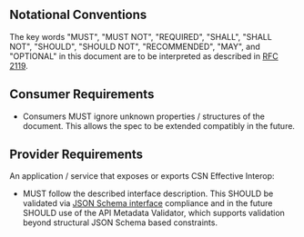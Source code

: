 ## Notational Conventions

The key words "MUST", "MUST NOT", "REQUIRED", "SHALL", "SHALL NOT", "SHOULD", "SHOULD NOT", "RECOMMENDED", "MAY", and "OPTIONAL" in this document are to be interpreted as described in [RFC 2119](https://tools.ietf.org/html/rfc2119).

## Consumer Requirements

- Consumers MUST ignore unknown properties / structures of the document.
  This allows the spec to be extended compatibly in the future.

## Provider Requirements

An application / service that exposes or exports CSN Effective Interop:

- MUST follow the described interface description. This SHOULD be validated via [JSON Schema interface](https://sap.github.io/csn-interop-specification/spec-v1/csn-interop-effective.schema.json) compliance and in the future SHOULD use of the API Metadata Validator, which supports validation beyond structural JSON Schema based constraints.
